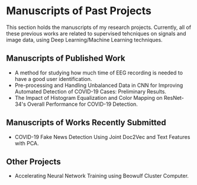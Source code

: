 # Manuscripts of Past Projects

This section holds the manuscripts of my research projects. Currently, all of these previous works are related to supervised tehcniques on signals and image data, using Deep Learning/Machine Learning techniques.


## Manuscripts of Published Work

- A method for studying how much time of EEG recording is needed to have a good user identification.
- Pre-processing and Handling Unbalanced Data in CNN for Improving Automated Detection of COVID-19 Cases: Preliminary Results.
- The Impact of Histogram Equalization and Color Mapping on ResNet-34's  Overall Performance for COVID-19 Detection.


## Manuscripts of Works Recently Submitted

- COVID-19 Fake News Detection Using Joint Doc2Vec and Text Features with PCA.


## Other Projects

- Accelerating Neural Network Training using Beowulf Cluster Computer.